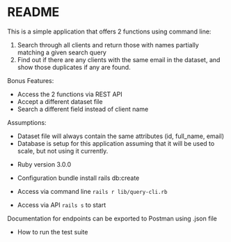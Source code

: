 # README

This is a simple application that offers 2 functions using command line:
1. Search through all clients and return those with names partially matching a given search query
2. Find out if there are any clients with the same email in the dataset, and show those duplicates if any are found.

Bonus Features:
- Access the 2 functions via REST API
- Accept a different dataset file
- Search a different field instead of client name

Assumptions:
- Dataset file will always contain the same attributes (id, full_name, email)
- Database is setup for this application assuming that it will be used to scale, but not using it currently.

* Ruby version
3.0.0

* Configuration
bundle install
rails db:create

* Access via command line
`rails r lib/query-cli.rb`

* Access via API
`rails s` to start

Documentation for endpoints can be exported to Postman using .json file

* How to run the test suite
